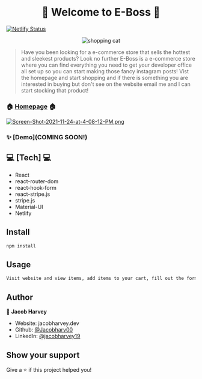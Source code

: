 <h1 align="center">👋 Welcome to E-Boss 👋</h1>
<p>
</p>

[![Netlify Status](https://api.netlify.com/api/v1/badges/98e2bcfc-c99e-458e-8a8a-c6c387049610/deploy-status)](https://app.netlify.com/sites/eboss/deploys)

<p align="center">
  <img src="https://media.giphy.com/media/5wG597QP1fjG7xIfte/giphy.gif" alt="shopping cat"/>
<p>
  
   > Have you been looking for a e-commerce store that sells the hottest and sleekest products? Look no further E-Boss is a e-commerce store where you can find everything you need to get your developer office all set up so you can start making those fancy instagram posts! Vist the homepage and start shopping and if there is something you are interested in buying but don't see on the website email me and I can start stocking that product! 

### 🏠 [Homepage](https://eboss.netlify.app) 🏠
  
[![Screen-Shot-2021-11-24-at-4-08-12-PM.png](https://i.postimg.cc/B6Q6V7LZ/Screen-Shot-2021-11-24-at-4-08-12-PM.png)](https://postimg.cc/yJtsJPy2)

### ✨ [Demo](COMING SOON!)
  
## 💻 [Tech] 💻 
<ul>
  <li>React</li>
  <li>react-router-dom</li>
  <li>react-hook-form</li>
  <li>react-stripe.js</li>
  <li>stripe.js</li>
  <li>Material-UI</li>
  <li>Netlify</li>
</ul>

## Install

```sh
npm install
```

## Usage

```sh
Visit website and view items, add items to your cart, fill out the forms for shipping and payment and receive an email about your order. NOT a real e-commerce site and you will not receive any packages. You can use 4242 4242 4242 4242 04/24 42424 for the payment process to make a mock payment.
```

## Author

👤 **Jacob Harvey**

* Website: jacobharvey.dev
* Github: [@Jacobharv00](https://github.com/Jacobharv00)
* LinkedIn: [@jacobharvey19](https://linkedin.com/in/jacobharvey19)

## Show your support

Give a ⭐️ if this project helped you!
